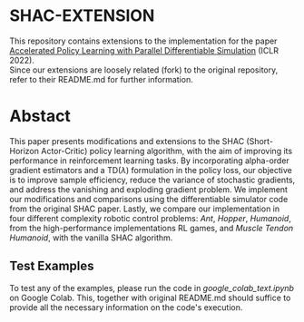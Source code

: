 # SHAC-EXTENSION

This repository contains extensions to the implementation for the paper [Accelerated Policy Learning with Parallel Differentiable Simulation](https://short-horizon-actor-critic.github.io/) (ICLR 2022). \
Since our extensions are loosely related (fork) to the original repository, refer to their README.md for further information.

# Abstact

This paper presents modifications and extensions to the SHAC (Short-Horizon Actor-Critic) policy learning algorithm, with the aim of improving its performance in reinforcement learning tasks. By incorporating alpha-order gradient estimators and a TD($\lambda$) formulation in the policy loss, our objective is to improve sample efficiency, reduce the variance of stochastic gradients, and address the vanishing and exploding gradient problem. We implement our modifications and comparisons using the differentiable simulator code from the original SHAC paper. Lastly, we compare our implementation in four different complexity robotic control problems: *Ant*, *Hopper*, *Humanoid*, from the high-performance implementations RL games, and *Muscle Tendon Humanoid*, with the vanilla SHAC algorithm.

## Test Examples

To test any of the examples, please run the code in _google_colab_text.ipynb_ on Google Colab. This, together with original README.md should suffice to provide all the necessary information on the code's execution.
